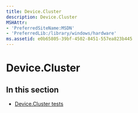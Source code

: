 ```yaml
---
title: Device.Cluster
description: Device.Cluster
MSHAttr:
- 'PreferredSiteName:MSDN'
- 'PreferredLib:/library/windows/hardware'
ms.assetid: e0b65805-39bf-4502-8451-557ea823b445
---
```


# Device.Cluster


## <span id="in_this_section"></span>In this section


-   [Device.Cluster tests](device-cluster-tests.md)

 

 






